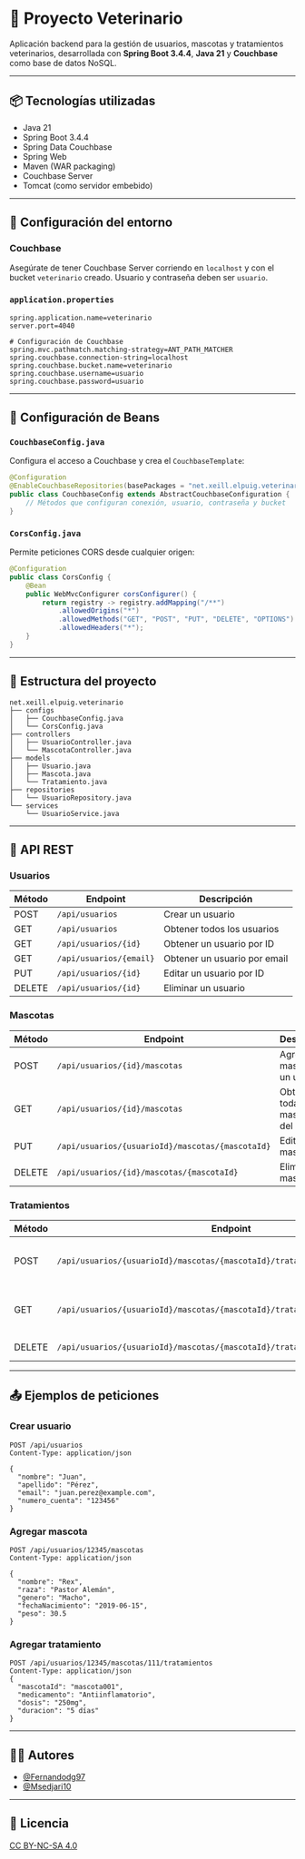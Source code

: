 

# 🐾 Proyecto Veterinario

Aplicación backend para la gestión de usuarios, mascotas y tratamientos veterinarios, desarrollada con **Spring Boot 3.4.4**, **Java 21** y **Couchbase** como base de datos NoSQL.

---

## 📦 Tecnologías utilizadas

- Java 21
- Spring Boot 3.4.4
- Spring Data Couchbase
- Spring Web
- Maven (WAR packaging)
- Couchbase Server
- Tomcat (como servidor embebido)

---

## 🚀 Configuración del entorno

### Couchbase

Asegúrate de tener Couchbase Server corriendo en `localhost` y con el bucket `veterinario` creado. Usuario y contraseña deben ser `usuario`.

### `application.properties`

```properties
spring.application.name=veterinario
server.port=4040

# Configuración de Couchbase
spring.mvc.pathmatch.matching-strategy=ANT_PATH_MATCHER
spring.couchbase.connection-string=localhost
spring.couchbase.bucket.name=veterinario
spring.couchbase.username=usuario
spring.couchbase.password=usuario
```

---

## 🔧 Configuración de Beans

### `CouchbaseConfig.java`

Configura el acceso a Couchbase y crea el `CouchbaseTemplate`:

```java
@Configuration
@EnableCouchbaseRepositories(basePackages = "net.xeill.elpuig.veterinario.repositories")
public class CouchbaseConfig extends AbstractCouchbaseConfiguration {
    // Métodos que configuran conexión, usuario, contraseña y bucket
}
```

### `CorsConfig.java`

Permite peticiones CORS desde cualquier origen:

```java
@Configuration
public class CorsConfig {
    @Bean
    public WebMvcConfigurer corsConfigurer() {
        return registry -> registry.addMapping("/**")
            .allowedOrigins("*")
            .allowedMethods("GET", "POST", "PUT", "DELETE", "OPTIONS")
            .allowedHeaders("*");
    }
}
```

---

## 📁 Estructura del proyecto

```
net.xeill.elpuig.veterinario
├── configs
│   ├── CouchbaseConfig.java
│   └── CorsConfig.java
├── controllers
│   ├── UsuarioController.java
│   └── MascotaController.java
├── models
│   ├── Usuario.java
│   ├── Mascota.java
│   └── Tratamiento.java
├── repositories
│   └── UsuarioRepository.java
└── services
    └── UsuarioService.java
```

---

## 📮 API REST

### Usuarios

| Método | Endpoint                     | Descripción                       |
|--------|------------------------------|-----------------------------------|
| POST   | `/api/usuarios`              | Crear un usuario                  |
| GET    | `/api/usuarios`              | Obtener todos los usuarios        |
| GET    | `/api/usuarios/{id}`         | Obtener un usuario por ID         |
| GET    | `/api/usuarios/{email}`      | Obtener un usuario por email      |
| PUT    | `/api/usuarios/{id}`         | Editar un usuario por ID          |
| DELETE | `/api/usuarios/{id}`         | Eliminar un usuario               |

### Mascotas

| Método | Endpoint                                               | Descripción                              |
|--------|--------------------------------------------------------|------------------------------------------|
| POST   | `/api/usuarios/{id}/mascotas`                          | Agregar mascota a un usuario             |
| GET    | `/api/usuarios/{id}/mascotas`                          | Obtener todas las mascotas del usuario   |
| PUT    | `/api/usuarios/{usuarioId}/mascotas/{mascotaId}`      | Editar una mascota                       |
| DELETE | `/api/usuarios/{id}/mascotas/{mascotaId}`             | Eliminar una mascota                     |

### Tratamientos

| Método | Endpoint                                                                           | Descripción                                |
|--------|------------------------------------------------------------------------------------|--------------------------------------------|
| POST   | `/api/usuarios/{usuarioId}/mascotas/{mascotaId}/tratamientos`                     | Agregar tratamiento a una mascota          |
| GET    | `/api/usuarios/{usuarioId}/mascotas/{mascotaId}/tratamientos`                     | Obtener todos los tratamientos de mascota  |
| DELETE | `/api/usuarios/{usuarioId}/mascotas/{mascotaId}/tratamientos/{tratamientoId}`     | Eliminar tratamiento                       |

---

## 📤 Ejemplos de peticiones

### Crear usuario

```http
POST /api/usuarios
Content-Type: application/json

{
  "nombre": "Juan",
  "apellido": "Pérez",
  "email": "juan.perez@example.com",
  "numero_cuenta": "123456"
}
```

### Agregar mascota

```http
POST /api/usuarios/12345/mascotas
Content-Type: application/json

{
  "nombre": "Rex",
  "raza": "Pastor Alemán",
  "genero": "Macho",
  "fechaNacimiento": "2019-06-15",
  "peso": 30.5
}
```

### Agregar tratamiento

```http
POST /api/usuarios/12345/mascotas/111/tratamientos
Content-Type: application/json
{
  "mascotaId": "mascota001",
  "medicamento": "Antiinflamatorio",
  "dosis": "250mg",
  "duracion": "5 días"
}
```

---

## 👨‍💻 Autores
- [@Fernandodg97](https://github.com/Fernandodg97)
- [@Msedjari10](https://github.com/Msedjari10)
---

## 📄 Licencia

[CC BY-NC-SA 4.0](https://creativecommons.org/licenses/by-nc-sa/4.0/deed.es)
